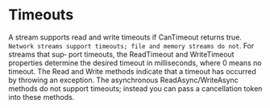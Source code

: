 # Timeouts
A stream supports read and write timeouts if CanTimeout returns true. `Network streams support timeouts; file and memory streams do not`. For streams that sup‐ port timeouts, the ReadTimeout and WriteTimeout properties determine the desired timeout in milliseconds, where 0 means no timeout. The Read and Write methods indicate that a timeout has occurred by throwing an exception.
The asynchronous ReadAsync/WriteAsync methods do not support timeouts; instead you can pass a cancellation token into these methods.